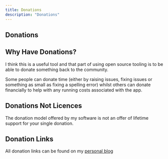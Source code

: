 ```yaml
---
title: Donations
description: "Donations"
---
```


## Donations

## Why Have Donations?

I think this is a useful tool and that part of using open source tooling is to be able to donate something back to the community.

Some people can donate time (either by raising issues, fixing issues or something as small as fixing a spelling error) whilst others can donate financially to help with any running costs associated with the app.

## Donations Not Licences

The donation model offered by my software is not an offer of lifetime support for your single donation.

## Donation Links

All donation links can be found on my [personal blog](https://www.blyth.me.uk/donations)
